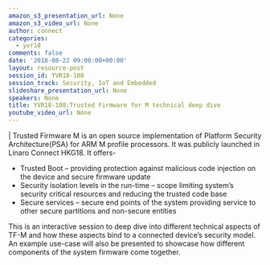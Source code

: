 ```yaml
---
amazon_s3_presentation_url: None
amazon_s3_video_url: None
author: connect
categories:
  - yvr18
comments: false
date: '2018-08-22 09:00:00+00:00'
layout: resource-post
session_id: YVR18-108
session_track: Security, IoT and Embedded
slideshare_presentation_url: None
speakers: None
title: YVR18-108:Trusted Firmware for M technical deep dive
youtube_video_url: None
---
```

|
  Trusted Firmware M is an open source implementation of Platform Security Architecture(PSA) for ARM M profile processors. It was publicly launched in Linaro Connect HKG18. 
  It offers-
  - Trusted Boot – providing protection against malicious code injection on the device and secure firmware update
  - Security isolation levels in the run-time – scope limiting system’s security critical resources and reducing the trusted code base
  - Secure services – secure end points of the system providing service to other secure partitions and non-secure entities

  This is an interactive session to deep dive into different technical aspects of TF-M and how these aspects bind to a connected device’s security model. An example use-case will also be presented to showcase how different components of the system firmware come together.